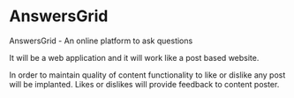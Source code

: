 # AnswersGrid
AnswersGrid - An online platform to ask questions

It will be a web application and it will work like a post based website.

In order to maintain quality of content functionality to like or dislike any post will be implanted. Likes or dislikes will provide feedback to content poster.
